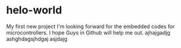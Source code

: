 # helo-world
My first new project
I'm looking forward for the embedded codes for microcontrollers. I hope Guys in Github will help me out.
ajhajgadjg
ashghdagsjhdgaj
asjdajg
